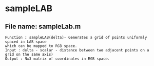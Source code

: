 # sampleLAB
 ## File name: sampleLab.m
    Function : sampleLAB(delta)- Generates a grid of points uniformly spaced in LAB space 
    which can be mapped to RGB space.
    Input : delta - scalar - distance between two adjacent points on a grid on the same axis)
    Output : Nx3 matrix of coordinates in RGB space.
